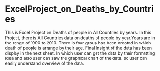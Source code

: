 # ExcelProject_on_Deaths_by_Countries
This is Excel Project on Deaths of people in All Countries by years.
In this Project, there is All Countries data on deaths of people by year.Years are in the range of 1990 to 2019. There is four group has been created in which death of people is arrange by their age.
Final Insight of the data has been display in the next sheet. In which user can get the data by their formatting idea and also user can saw the graphical chart of the data. so user can easily understand overview of the data.
